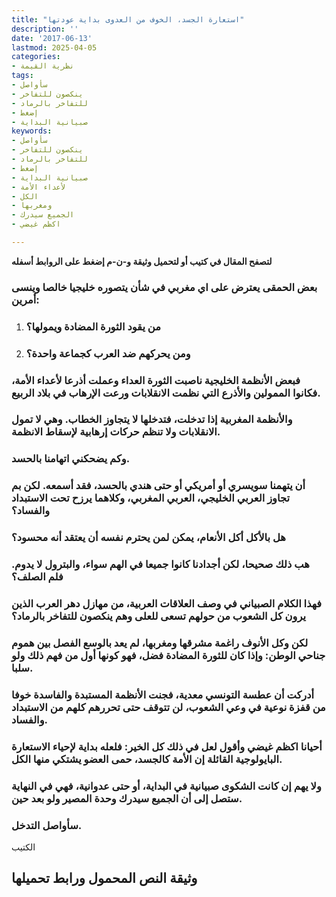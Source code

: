 ```yaml
---
title: "استعارة الجسد، الخوف من العدوى بداية عودتها"
description: ''
date: '2017-06-13'
lastmod: 2025-04-05
categories:
- نظرية القيمة
tags:
- سأواصل
- ينكصون للتفاخر
- للتفاخر بالرماد
- إضغط
- صبيانية البداية
keywords:
- سأواصل
- ينكصون للتفاخر
- للتفاخر بالرماد
- إضغط
- صبيانية البداية
- لأعداء الأمة
- الكل
- ومغربها
- الجميع سيدرك
- اكظم غيضي

---
```

**لتصفح المقال في كتيب أو لتحميل وثيقة و-ن-م إضغط على الروابط أسفله**

### بعض الحمقى يعترض على اي مغربي في شأن يتصوره خليجيا خالصا وينسى أمرين:

1. ### من يقود الثورة المضادة ويمولها؟
2. ### ومن يحركهم ضد العرب كجماعة واحدة؟

### فبعض الأنظمة الخليجية ناصبت الثورة العداء وعملت أذرعا لأعداء الأمة، فكانوا الممولين والأذرع التي نظمت الانقلابات ورعت الإرهاب في بلاد الربيع.

### والأنظمة المغربية إذا تدخلت، فتدخلها لا يتجاوز الخطاب. وهي لا تمول الانقلابات ولا تنظم حركات إرهابية لإسقاط الانظمة.

### وكم يضحكني اتهامنا بالحسد.

### أن يتهمنا سويسري أو أمريكي أو حتى هندي بالحسد، فقد أسمعه. لكن بم تجاوز العربي الخليجي، العربي المغربي، وكلاهما يرزح تحت الاستبداد والفساد؟

### هل بالأكل أكل الأنعام، يمكن لمن يحترم نفسه أن يعتقد أنه محسود؟

### هب ذلك صحيحا، لكن أجدادنا كانوا جميعا في الهم سواء، والبترول لا يدوم. فلم الصلف؟

### فهذا الكلام الصبياني في وصف العلاقات العربية، من مهازل دهر العرب الذين يرون كل الشعوب من حولهم تسعى للعلى وهم ينكصون للتفاخر بالرماد؟

### لكن وكل الأنوف راغمة مشرقها ومغربها، لم يعد بالوسع الفصل بين هموم جناحي الوطن: وإذا كان للثورة المضادة فضل، فهو كونها أول من فهم ذلك ولو سلبا.

### أدركت أن عطسة التونسي معدية، فجنت الأنظمة المستبدة والفاسدة خوفا من قفزة نوعية في وعي الشعوب، لن تتوقف حتى تحررهم كلهم من الاستبداد والفساد.

### أحيانا اكظم غيضي وأقول لعل في ذلك كل الخير: فلعله بداية لإحياء الاستعارة البايولوجية القائلة إن الأمة كالجسد، حمى العضو يشتكي منها الكل.

### ولا يهم إن كانت الشكوى صبيانية في البداية، أو حتى عدوانية، فهي في النهاية ستصل إلى أن الجميع سيدرك وحدة المصير ولو بعد حين.

### سأواصل التدخل.

الكتيب

## وثيقة النص المحمول ورابط تحميلها

###
